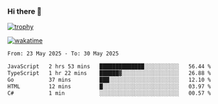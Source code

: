 ### Hi there 👋

[![trophy](https://github-profile-trophy.vercel.app/?username=cxnky&theme=dracula)](https://github.com/ryo-ma/github-profile-trophy)

[![wakatime](https://wakatime.com/badge/user/1c39c599-5497-41b9-a5be-2c4676e7fd23.svg)](https://wakatime.com/@1c39c599-5497-41b9-a5be-2c4676e7fd23)
<!--START_SECTION:waka-->

```txt
From: 23 May 2025 - To: 30 May 2025

JavaScript   2 hrs 53 mins   ██████████████░░░░░░░░░░░   56.44 %
TypeScript   1 hr 22 mins    ██████▓░░░░░░░░░░░░░░░░░░   26.88 %
Go           37 mins         ███░░░░░░░░░░░░░░░░░░░░░░   12.10 %
HTML         12 mins         █░░░░░░░░░░░░░░░░░░░░░░░░   03.97 %
C#           1 min           ░░░░░░░░░░░░░░░░░░░░░░░░░   00.57 %
```

<!--END_SECTION:waka-->
